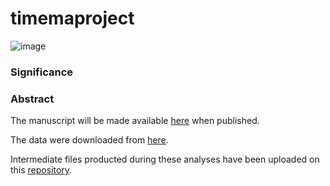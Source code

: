 # timemaproject

![image](https://github.com/MattiaRag/Hemiplasy.proj/assets/152391922/4d53ef76-b67b-4190-b63f-00e2a1558c2f)

### Significance
### Abstract

The manuscript will be made available [here](---) when published.

The data were downloaded from [here](https://zenodo.org/records/5636226).

Intermediate files producted during these analyses have been uploaded on this [repository](---).

